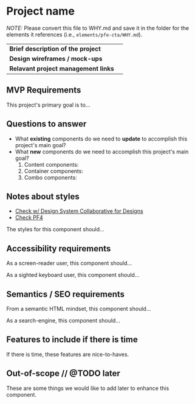 # Project name
_NOTE:_ Please convert this file to WHY.md and save it in the folder for the elements it references (i.e., `elements/pfe-cta/WHY.md`).

|  |  |
| --- | --- |
| **Brief description of the project** |  | 
| **Design wireframes / mock-ups** |  | 
| **Relavant project management links** |  | 

## MVP Requirements
This project's primary goal is to...

## Questions to answer
- What **existing** components do we need to **update** to accomplish this project's main goal?
- What **new** components do we need to accomplish this project's main goal?
    1. Content components:
    2. Container components:
    3. Combo components:

## Notes about styles
* [Check w/ Design System Collaborative for Designs](https://github.com/patternfly/patternfly-unified-design-kit/projects/1)
* [Check PF4](https://docs.google.com/spreadsheets/d/1P9iYwguDy2EnIS-Iw5ynX1Dn6FdKOR8GeZNaXGI_LNA/edit#gid=289588122)

The styles for this component should...

## Accessibility requirements
As a screen-reader user, this component should...

As a sighted keyboard user, this component should...

## Semantics / SEO requirements
From a semantic HTML mindset, this component should...

As a search-engine, this component should...

## Features to include if there is time
If there is time, these features are nice-to-haves.

## Out-of-scope // @TODO later
These are some things we would like to add later to enhance this component.